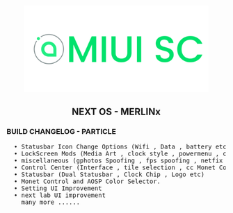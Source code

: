 <div align="center">
  <img height="200" src="https://github.com/darksky4you/miuiscMerlinx/raw/main/logo.png"  />
</div>
<h2 align="center">NEXT OS - MERLINx</h2>
<h3>BUILD CHANGELOG - PARTICLE</h3>
<pre>
  • Statusbar Icon Change Options (Wifi , Data , battery etc)
  • LockScreen Mods (Media Art , clock style , powermenu , charge animations etc)
  • miscellaneous (gphotos Spoofing , fps spoofing , netfix spoofing , servers etc )
  • Control Center (Interface , tile selection , cc Monet Control etc)
  • Statusbar (Dual Statusbar , Clock Chip , Logo etc)
  • Monet Control and AOSP Color Selector.
  • Setting UI Improvement
  • next lab UI improvement 
    many more ......
</pre>

